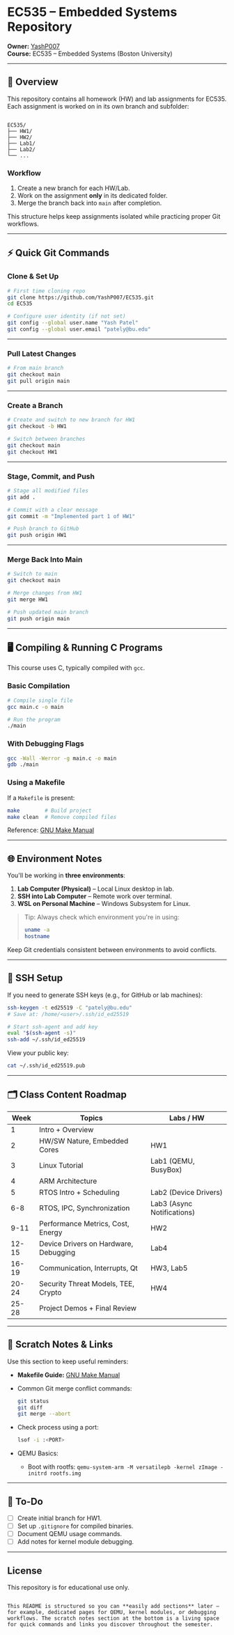 # EC535 – Embedded Systems Repository

**Owner:** [YashP007](https://github.com/YashP007)  
**Course:** EC535 – Embedded Systems (Boston University)

---

## 📖 Overview
This repository contains all homework (HW) and lab assignments for EC535.  
Each assignment is worked on in its own branch and subfolder:

```

EC535/
├── HW1/
├── HW2/
├── Lab1/
├── Lab2/
└── ...

````

### Workflow
1. Create a new branch for each HW/Lab.
2. Work on the assignment **only** in its dedicated folder.
3. Merge the branch back into `main` after completion.

This structure helps keep assignments isolated while practicing proper Git workflows.

---

## ⚡ Quick Git Commands

### Clone & Set Up
```bash
# First time cloning repo
git clone https://github.com/YashP007/EC535.git
cd EC535

# Configure user identity (if not set)
git config --global user.name "Yash Patel"
git config --global user.email "pately@bu.edu"
````

---

### Pull Latest Changes

```bash
# From main branch
git checkout main
git pull origin main
```

---

### Create a Branch

```bash
# Create and switch to new branch for HW1
git checkout -b HW1

# Switch between branches
git checkout main
git checkout HW1
```

---

### Stage, Commit, and Push

```bash
# Stage all modified files
git add .

# Commit with a clear message
git commit -m "Implemented part 1 of HW1"

# Push branch to GitHub
git push origin HW1
```

---

### Merge Back Into Main

```bash
# Switch to main
git checkout main

# Merge changes from HW1
git merge HW1

# Push updated main branch
git push origin main
```

---

## 🖥️ Compiling & Running C Programs

This course uses C, typically compiled with `gcc`.

### Basic Compilation

```bash
# Compile single file
gcc main.c -o main

# Run the program
./main
```

### With Debugging Flags

```bash
gcc -Wall -Werror -g main.c -o main
gdb ./main
```

### Using a Makefile

If a `Makefile` is present:

```bash
make        # Build project
make clean  # Remove compiled files
```

Reference: [GNU Make Manual](http://www.gnu.org/software/make/manual/make.html)

---

## 🌐 Environment Notes

You'll be working in **three environments**:

1. **Lab Computer (Physical)** – Local Linux desktop in lab.
2. **SSH into Lab Computer** – Remote work over terminal.
3. **WSL on Personal Machine** – Windows Subsystem for Linux.

> Tip: Always check which environment you're in using:
>
> ```bash
> uname -a
> hostname
> ```

Keep Git credentials consistent between environments to avoid conflicts.

---

## 🔑 SSH Setup

If you need to generate SSH keys (e.g., for GitHub or lab machines):

```bash
ssh-keygen -t ed25519 -C "pately@bu.edu"
# Save at: /home/<user>/.ssh/id_ed25519

# Start ssh-agent and add key
eval "$(ssh-agent -s)"
ssh-add ~/.ssh/id_ed25519
```

View your public key:

```bash
cat ~/.ssh/id_ed25519.pub
```

---

## 🗂 Class Content Roadmap

| Week  | Topics                                | Labs / HW                  |
| ----- | ------------------------------------- | -------------------------- |
| 1     | Intro + Overview                      |                            |
| 2     | HW/SW Nature, Embedded Cores          | HW1                        |
| 3     | Linux Tutorial                        | Lab1 (QEMU, BusyBox)       |
| 4     | ARM Architecture                      |                            |
| 5     | RTOS Intro + Scheduling               | Lab2 (Device Drivers)      |
| 6-8   | RTOS, IPC, Synchronization            | Lab3 (Async Notifications) |
| 9-11  | Performance Metrics, Cost, Energy     | HW2                        |
| 12-15 | Device Drivers on Hardware, Debugging | Lab4                       |
| 16-19 | Communication, Interrupts, Qt         | HW3, Lab5                  |
| 20-24 | Security Threat Models, TEE, Crypto   | HW4                        |
| 25-28 | Project Demos + Final Review          |                            |

---

## 📝 Scratch Notes & Links

Use this section to keep useful reminders:

* **Makefile Guide:** [GNU Make Manual](http://www.gnu.org/software/make/manual/make.html)
* Common Git merge conflict commands:

  ```bash
  git status
  git diff
  git merge --abort
  ```
* Check process using a port:

  ```bash
  lsof -i :<PORT>
  ```
* QEMU Basics:

  * Boot with rootfs: `qemu-system-arm -M versatilepb -kernel zImage -initrd rootfs.img`

---

## 🧩 To-Do

* [ ] Create initial branch for HW1.
* [ ] Set up `.gitignore` for compiled binaries.
* [ ] Document QEMU usage commands.
* [ ] Add notes for kernel module debugging.

---

## License

This repository is for educational use only.

```

This README is structured so you can **easily add sections** later — for example, dedicated pages for QEMU, kernel modules, or debugging workflows. The scratch notes section at the bottom is a living space for quick commands and links you discover throughout the semester.
```
